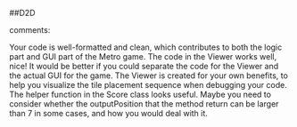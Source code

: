 ##D2D

comments:

Your code is well-formatted and clean, which contributes to both the logic part and GUI part of the Metro game.
The code in the Viewer works well, nice! It would be better if you could separate the code for the Viewer and the actual GUI for the game. 
The Viewer is created for your own benefits, to help you visualize the tile placement sequence when debugging your code. 
The helper function in the Score class looks useful. 
Maybe you need to consider whether the outputPosition that the method return can be larger than 7 in some cases, and how you would deal with it.

##